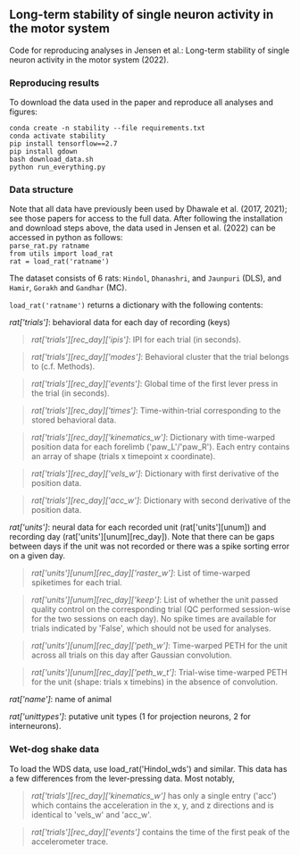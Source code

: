 ## Long-term stability of single neuron activity in the motor system

Code for reproducing analyses in Jensen et al.: Long-term stability of single neuron activity in the motor system (2022).

### Reproducing results

To download the data used in the paper and reproduce all analyses and figures:

`conda create -n stability --file requirements.txt`\
`conda activate stability`\
`pip install tensorflow==2.7`\
`pip install gdown`\
`bash download_data.sh`\
`python run_everything.py`

### Data structure

Note that all data have previously been used by Dhawale et al. (2017, 2021); see those papers for access to the full data. After following the installation and download steps above, the data used in Jensen et al. (2022) can be accessed in python as follows:\
`parse_rat.py ratname`\
`from utils import load_rat`\
`rat = load_rat('ratname')`

The dataset consists of 6 rats: `Hindol`, `Dhanashri`, and `Jaunpuri` (DLS), and `Hamir`, `Gorakh` and `Gandhar` (MC).

`load_rat('ratname')` returns a dictionary with the following contents:

_rat['trials']_: behavioral data for each day of recording (keys)

> _rat['trials'][rec_day]['ipis']_: IPI for each trial (in seconds).

> _rat['trials'][rec_day]['modes']_: Behavioral cluster that the trial belongs to (c.f. Methods).

> _rat['trials'][rec_day]['events']_: Global time of the first lever press in the trial (in seconds).

> _rat['trials'][rec_day]['times']_: Time-within-trial corresponding to the stored behavioral data.

> _rat['trials'][rec_day]['kinematics_w']_: Dictionary with time-warped position data for each forelimb ('paw_L'/'paw_R'). Each entry contains an array of shape (trials x timepoint x coordinate).

> _rat['trials'][rec_day]['vels_w']_: Dictionary with first derivative of the position data.

> _rat['trials'][rec_day]['acc_w']_: Dictionary with second derivative of the position data.


_rat['units']_: neural data for each recorded unit (rat['units'][unum]) and recording day (rat['units'][unum][rec_day]). Note that there can be gaps between days if the unit was not recorded or there was a spike sorting error on a given day.

> _rat['units'][unum][rec_day]['raster_w']_: List of time-warped spiketimes for each trial.

> _rat['units'][unum][rec_day]['keep']_: List of whether the unit passed quality control on the corresponding trial (QC performed session-wise for the two sessions on each day). No spike times are available for trials indicated by 'False', which should not be used for analyses.

> _rat['units'][unum][rec_day]['peth_w']_: Time-warped PETH for the unit across all trials on this day after Gaussian convolution.

> _rat['units'][unum][rec_day]['peth_w_t']_: Trial-wise time-warped PETH for the unit (shape: trials x timebins) in the absence of convolution.

_rat['name']_: name of animal

_rat['unittypes']_: putative unit types (1 for projection neurons, 2 for interneurons).

### Wet-dog shake data

To load the WDS data, use load_rat('Hindol_wds') and similar. This data has a few differences from the lever-pressing data. Most notably,
> _rat['trials'][rec_day]['kinematics_w']_ has only a single entry ('acc') which contains the acceleration in the x, y, and z directions and is identical to 'vels_w' and 'acc_w'.

> _rat['trials'][rec_day]['events']_ contains the time of the first peak of the accelerometer trace.




